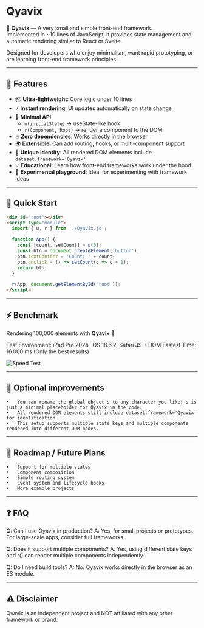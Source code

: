 # Qyavix

🌱 **Qyavix** — A very small and simple front-end framework.  
Implemented in ~10 lines of JavaScript, it provides state management and automatic rendering similar to React or Svelte.  

Designed for developers who enjoy minimalism, want rapid prototyping, or are learning front-end framework principles.

---

## 🚀 Features

- 📦 **Ultra-lightweight**: Core logic under 10 lines  
- ⚡ **Instant rendering**: UI updates automatically on state change  
- 🧩 **Minimal API**:
  - `u(initialState)` → useState-like hook  
  - `r(Component, Root)` → render a component to the DOM  
- 🔥 **Zero dependencies**: Works directly in the browser  
- 🌍 **Extensible**: Can add routing, hooks, or multi-component support  
- 🎯 **Unique identity**: All rendered DOM elements include `dataset.framework='Qyavix'`  
- 💡 **Educational**: Learn how front-end frameworks work under the hood  
- 🧪 **Experimental playground**: Ideal for experimenting with framework ideas  

---

## 🎨 Quick Start

```html
<div id="root"></div>
<script type="module">
  import { u, r } from './Qyavix.js';

  function App() {
    const [count, setCount] = u(0);
    const btn = document.createElement('button');
    btn.textContent = 'Count: ' + count;
    btn.onclick = () => setCount(c => c + 1);
    return btn;
  }

  r(App, document.getElementById('root'));
</script>
```

---

## ⚡️ Benchmark

Rendering 100,000 elements with **Qyavix** 🚀

Test Environment: iPad Pro 2024, iOS 18.6.2, Safari
JS + DOM Fastest Time: 16.000 ms (Only the best results)

![Speed Test](assets/Speed_Test_v3.jpg)

---

## 🌟 Optional improvements
	•	You can rename the global object s to any character you like; s is just a minimal placeholder for Qyavix in the code.
	•	All rendered DOM elements still include dataset.framework='Qyavix' for identification.
	•	This setup supports multiple state keys and multiple components rendered into different DOM nodes.

---

## 📝 Roadmap / Future Plans
	•	Support for multiple states
	•	Component composition
	•	Simple routing system
	•	Event system and lifecycle hooks
	•	More example projects

 ---

 ## ❓ FAQ

Q: Can I use Qyavix in production?
A: Yes, for small projects or prototypes. For large-scale apps, consider full frameworks.

Q: Does it support multiple components?
A: Yes, using different state keys and r() can render multiple components independently.

Q: Do I need build tools?
A: No. Qyavix works directly in the browser as an ES module.

---

## ⚠️ Disclaimer

Qyavix is an independent project and NOT affiliated with any other framework or brand.
